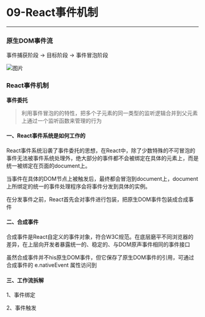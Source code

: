# 09-React事件机制
---
### 原生DOM事件流
事件捕获阶段 -> 目标阶段 -> 事件冒泡阶段

![图片](/blog/ReactNote09.png)

### React事件机制
**事件委托**
>利用事件冒泡的的特性，把多个子元素的同一类型的监听逻辑合并到父元素上通过一个监听函数来管理的行为

#### 一、React事件系统是如何工作的
React事件系统沿袭了事件委托的思想，在React中，除了少数特殊的不可冒泡的事件无法被事件系统处理外，绝大部分的事件都不会被绑定在具体的元素上，而是统一被绑定在页面的document上。

当事件在具体的DOM节点上被触发后，最终都会冒泡到document上，document上所绑定的统一的事件处理程序会将事件分发到具体的实例。

在分发事件之前，React首先会对事件进行包装，把原生DOM事件包装成合成事件
#### 二、合成事件
合成事件是React自定义的事件对象，符合W3C规范。在底层磨平不同浏览器的差异，在上层向开发者暴露统一的、稳定的、与DOM原声事件相同的事件接口

虽然合成事件并不his原生DOM事件，但它保存了原生DOM事件的引用，可通过合成事件的 e.nativeEvent 属性访问到
#### 三、工作流拆解
1、事件绑定

2、事件触发
